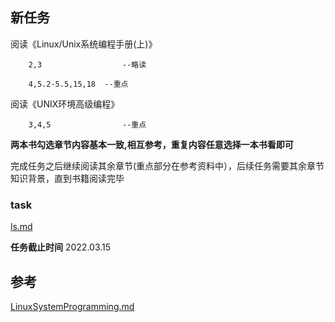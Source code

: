 ## 新任务


  阅读《Linux/Unix系统编程手册(上)》

        2,3                  --略读

        4,5.2-5.5,15,18  --重点

  阅读《UNIX环境高级编程》

        3,4,5                --重点

  **两本书勾选章节内容基本一致,相互参考，重复内容任意选择一本书看即可**


  完成任务之后继续阅读其余章节(重点部分在参考资料中），后续任务需要其余章节知识背景，直到书籍阅读完毕

### task
   [ls.md](../project/ls.md)

  **任务截止时间**
     2022.03.15

## 参考
  [LinuxSystemProgramming.md](../LinuxSystemProgramming.md)
